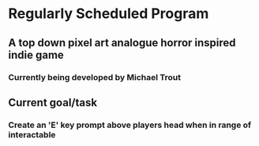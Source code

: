 # Regularly Scheduled Program
## A top down pixel art analogue horror inspired indie game
### Currently being developed by Michael Trout
## Current goal/task
### Create an 'E' key prompt above players head when in range of interactable
